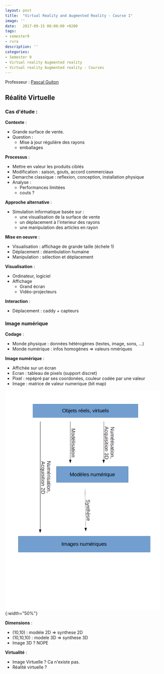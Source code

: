 ```yaml
---
layout: post
title:  "Virtual Reality and Augmented Reality - Course 1"
image: ''
date:   2017-09-15 08:00:00 +0200
tags: 
- semester9 
- rvra
description: ''
categories:
- Semester 9
- Virtual reality Augmented reality
- Virtual reality Augmented reality - Courses
---
```


Professeur : [Pascal Guiton](mailto://pascal.guiton.u-bordeaux.fr)

## Réalité Virtuelle

### Cas d'étude : 

**Contexte** : 
  * Grande surface de vente.
  * Question :
    * Mise à jour régulière des rayons
	* emballages

**Processus** : 
  * Mettre en valeur les produits ciblés
  * Modification : saison, gouts, accord commerciaux
  * Demarche classique : reflexion, conception, installation physique
  * Analyse : 
    * Performances limitées
	* couts ?
	
**Approche alternative** : 
  * Simulation informatique basée sur : 
    - une visualisation de la surface de vente
	- un déplacement à l'interieur des rayons
	- une manipulation des articles en rayon
	
**Mise en oeuvre** : 
  * Visualisation : affichage de grande taille (échele 1)
  * Déplacement : déambulation humaine
  * Manipulation : sélection et déplacement
  
**Visualisation** :
  * Ordinateur, logiciel
  * Affichage
    - Grand écran
	- Vidéo-projecteurs
	
**Interaction** : 
  * Déplacement : caddy + capteurs
  
### Image numérique

**Codage** : 
  * Monde physique : données hétérogènes (textes, image, sons, ...)
  * Monde numérique : infos homogènes => valeurs nmériques
  
**Image numérique** : 
  * Affichée sur un écran
  * Ecran : tableau de pixels (support discret)
  * Pixel : repépré par ses coordonées, couleur codée par une valeur
  * Image : matrice de valeur numerique (bit map)
  
![pipeline](/assets/img/rvra/courses/pipeline.png){:width="50%"}

**Dimensions** : 
  * (10,10) : modèle 2D => synthese 2D
  * (10,10,10) : modele 3D => synthese 3D
  * Image 3D ? NOPE
  
**Virtualité** : 
  * Image Virtuelle ? Ca n'existe pas.
  * Réalité virtuelle ?



